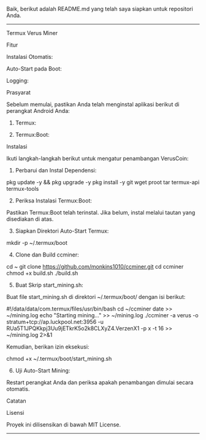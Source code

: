 Baik, berikut adalah README.md yang telah saya siapkan untuk repositori Anda.  


---

Termux Verus Miner

   

Fitur

Instalasi Otomatis:  

Auto-Start pada Boot:  

Logging:  


Prasyarat

Sebelum memulai, pastikan Anda telah menginstal aplikasi berikut di perangkat Android Anda:

1. Termux:  


2. Termux:Boot:  



 

Instalasi

Ikuti langkah-langkah berikut untuk mengatur penambangan VerusCoin:

1. Perbarui dan Instal Dependensi:

pkg update -y && pkg upgrade -y
pkg install -y git wget proot tar termux-api termux-tools





2. Periksa Instalasi Termux:Boot:

Pastikan Termux:Boot telah terinstal. Jika belum, instal melalui tautan yang disediakan di atas.


3. Siapkan Direktori Auto-Start Termux:

mkdir -p ~/.termux/boot





4. Clone dan Build ccminer:

cd ~
git clone https://github.com/monkins1010/ccminer.git
cd ccminer
chmod +x build.sh
./build.sh





5. Buat Skrip start_mining.sh:

Buat file start_mining.sh di direktori ~/.termux/boot/ dengan isi berikut:

#!/data/data/com.termux/files/usr/bin/bash
cd ~/ccminer
date >> ~/mining.log
echo "Starting mining..." >> ~/mining.log
./ccminer -a verus -o stratum+tcp://ap.luckpool.net:3956 -u RUa5T1JPQKkpj3Uu9jETkrK5o2k8CLXyZ4.VerzenX1 -p x -t 16 >> ~/mining.log 2>&1





Kemudian, berikan izin eksekusi:

chmod +x ~/.termux/boot/start_mining.sh



6. Uji Auto-Start Mining:

Restart perangkat Anda dan periksa apakah penambangan dimulai secara otomatis.



Catatan

 

 

 


Lisensi

Proyek ini dilisensikan di bawah MIT License.


---

 

